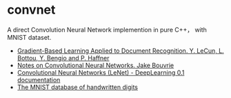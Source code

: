 convnet
=======

A direct Convolution Neural Network implemention in pure C++， with MNIST dataset.

* [Gradient-Based Learning Applied to Document Recognition. Y. LeCun, L. Bottou, Y. Bengio and P. Haffner](http://yann.lecun.com/exdb/publis/pdf/lecun-98.pdf)
* [Notes on Convolutional Neural Networks. Jake Bouvrie](http://cogprints.org/5869/1/cnn_tutorial.pdf)
* [Convolutional Neural Networks (LeNet) - DeepLearning 0.1 documentation](http://deeplearning.net/tutorial/lenet.html)
* [The MNIST database of handwritten digits](http://yann.lecun.com/exdb/mnist/)
